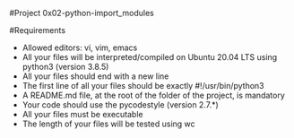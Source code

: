 #Project 0x02-python-import_modules

#Requirements

*    Allowed editors: vi, vim, emacs
*    All your files will be interpreted/compiled on Ubuntu 20.04 LTS using python3 (version 3.8.5)
*    All your files should end with a new line
*    The first line of all your files should be exactly #!/usr/bin/python3
*    A README.md file, at the root of the folder of the project, is mandatory
*    Your code should use the pycodestyle (version 2.7.*)
*    All your files must be executable
*    The length of your files will be tested using wc
